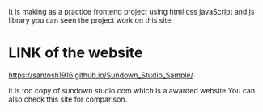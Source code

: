 It is making as a practice frontend project using html css javaScript and js library
you can seen the project work on this site

# LINK of the website
https://santosh1916.github.io/Sundown_Studio_Sample/

it is too copy of sundown studio.com which is a awarded website You can also check this site for comparison.
